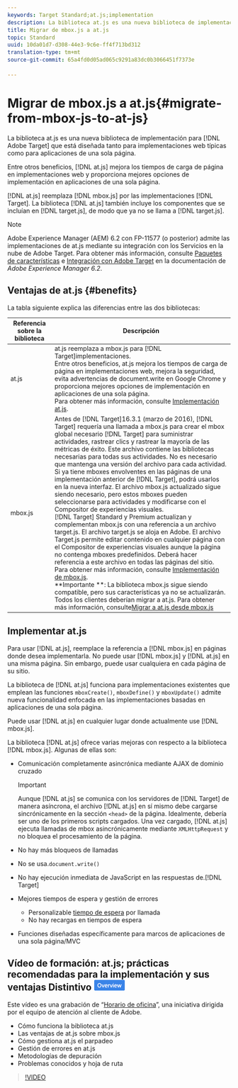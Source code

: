 ```yaml
---
keywords: Target Standard;at.js;implementation
description: La biblioteca at.js es una nueva biblioteca de implementación para Adobe Target que está diseñada tanto para implementaciones web típicas como para aplicaciones de una sola página.
title: Migrar de mbox.js a at.js
topic: Standard
uuid: 10da01d7-d308-44e3-9c6e-ff4f713bd312
translation-type: tm+mt
source-git-commit: 65a4fd0d05ad065c9291a83dc0b3066451f7373e

---
```



# Migrar de mbox.js a at.js{#migrate-from-mbox-js-to-at-js}

La biblioteca at.js es una nueva biblioteca de implementación para [!DNL Adobe Target] que está diseñada tanto para implementaciones web típicas como para aplicaciones de una sola página.

Entre otros beneficios, [!DNL at.js] mejora los tiempos de carga de página en implementaciones web y proporciona mejores opciones de implementación en aplicaciones de una sola página.

[!DNL at.js] reemplaza [!DNL mbox.js] por las implementaciones [!DNL Target]. La biblioteca [!DNL at.js] también incluye los componentes que se incluían en [!DNL target.js], de modo que ya no se llama a [!DNL target.js].

>[!NOTE]
>
>Adobe Experience Manager (AEM) 6.2 con FP-11577 (o posterior) admite las implementaciones de at.js mediante su integración con los Servicios en la nube de Adobe Target. Para obtener más información, consulte [Paquetes de características](https://docs.adobe.com/docs/en/aem/6-2/release-notes/feature-packs.html) e [Integración con Adobe Target](https://docs.adobe.com/docs/en/aem/6-2/administer/integration/marketing-cloud/target.html) en la documentación de *Adobe Experience Manager 6.2*.

## Ventajas de at.js {#benefits}

La tabla siguiente explica las diferencias entre las dos bibliotecas:

| Referencia sobre la biblioteca | Descripción |
|--- |--- |
| at.js | at.js reemplaza a mbox.js para [!DNL Target]implementaciones.<br>Entre otros beneficios, at.js mejora los tiempos de carga de página en implementaciones web, mejora la seguridad, evita advertencias de document.write en Google Chrome y proporciona mejores opciones de implementación en aplicaciones de una sola página.<br>Para obtener más información, consulte [Implementación at.js](/help/c-implementing-target/c-implementing-target-for-client-side-web/t-mbox-download/c-target-atjs-implementation/target-atjs-implementation.md). |
| mbox.js | Antes de [!DNL Target]16.3.1 (marzo de 2016), [!DNL Target] requería una llamada a mbox.js para crear el mbox global necesario [!DNL Target] para suministrar actividades, rastrear clics y rastrear la mayoría de las métricas de éxito. Este archivo contiene las bibliotecas necesarias para todas sus actividades. No es necesario que mantenga una versión del archivo para cada actividad.<br>Si ya tiene mboxes envolventes en las páginas de una implementación anterior de [!DNL Target], podrá usarlos en la nueva interfaz. El archivo mbox.js actualizado sigue siendo necesario, pero estos mboxes pueden seleccionarse para actividades y modificarse con el Compositor de experiencias visuales.<br>[!DNL Target] Standard y Premium actualizan y complementan mbox.js con una referencia a un archivo target.js. El archivo target.js se aloja en Adobe. El archivo Target.js permite editar contenido en cualquier página con el Compositor de experiencias visuales aunque la página no contenga mboxes predefinidos. Deberá hacer referencia a este archivo en todas las páginas del sitio.<br>Para obtener más información, consulte [Implementación de mbox.js](/help/c-implementing-target/c-implementing-target-for-client-side-web/t-mbox-download/mbox-download.md).<br>**Importante **: La biblioteca mbox.js sigue siendo compatible, pero sus características ya no se actualizarán. Todos los clientes deberían migrar a at.js. Para obtener más información, consulte[Migrar a at.js desde mbox.js](/help/c-implementing-target/c-implementing-target-for-client-side-web/t-mbox-download/c-target-atjs-implementation/target-migrate-atjs.md)<br> |

## Implementar at.js

Para usar [!DNL at.js], reemplace la referencia a [!DNL mbox.js] en páginas donde desea implementarla. No puede usar [!DNL mbox.js] y [!DNL at.js] en una misma página. Sin embargo, puede usar cualquiera en cada página de su sitio.

La biblioteca de [!DNL at.js] funciona para implementaciones existentes que emplean las funciones `mboxCreate()`, `mboxDefine()` y `mboxUpdate()` admite nueva funcionalidad enfocada en las implementaciones basadas en aplicaciones de una sola página.

Puede usar [!DNL at.js] en cualquier lugar donde actualmente use [!DNL mbox.js].

La biblioteca [!DNL at.js] ofrece varias mejoras con respecto a la biblioteca [!DNL mbox.js]. Algunas de ellas son:

* Comunicación completamente asincrónica mediante AJAX de dominio cruzado

   >[!IMPORTANT]
   >
   >Aunque [!DNL at.js] se comunica con los servidores de [!DNL Target] de manera asíncrona, el archivo [!DNL at.js] en sí mismo debe cargarse sincrónicamente en la sección `<head>` de la página. Idealmente, debería ser uno de los primeros scripts cargados. Una vez cargado, [!DNL at.js] ejecuta llamadas de mbox asincrónicamente mediante `XMLHttpRequest` y no bloquea el procesamiento de la página.

* No hay más bloqueos de llamadas
* No se usa.`document.write()`
* No hay ejecución inmediata de JavaScript en las respuestas de.[!DNL Target]
* Mejores tiempos de espera y gestión de errores

   * Personalizable [tiempo de espera](/help/c-implementing-target/c-implementing-target-for-client-side-web/targetgobalsettings.md) por llamada
   * No hay recargas en tiempos de espera

* Funciones diseñadas específicamente para marcos de aplicaciones de una sola página/MVC

## Vídeo de formación: at.js; prácticas recomendadas para la implementación y sus ventajas Distintivo ![de información general](/help/assets/overview.png)

Este vídeo es una grabación de “[Horario de oficina](../../../../cmp-resources-and-contact-information.md#concept_58EA30379D3B48C4848BA2A8C464A5B7)”, una iniciativa dirigida por el equipo de atención al cliente de Adobe.

* Cómo funciona la biblioteca at.js
* Las ventajas de at.js sobre mbox.js
* Cómo gestiona at.js el parpadeo
* Gestión de errores en at.js
* Metodologías de depuración
* Problemas conocidos y hoja de ruta

>[!VIDEO](https://video.tv.adobe.com/v/22223/)
